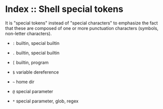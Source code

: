 # Index :: Shell special tokens

It is "special tokens" instead of "special characters" to emphasize the fact that these are composed of one or more punctuation characters (symbols, non-letter characters).


- `:` builtin, special builtin
- `.` builtin, special builtin
- `[` builtin, program


- `$` variable dereference
- `~` home dir
- `@` special parameter
- `*` special parameter, glob, regex
